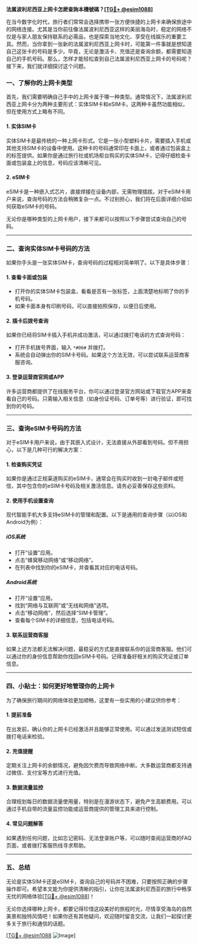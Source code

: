 **法属波利尼西亚上网卡怎麽查詢本機號碼？[[TG💪+ @esim1088](https://t.me/s/esim1088)]**

在当今数字化时代，旅行者们常常会选择携带一张方便快捷的上网卡来确保旅途中的网络连接。尤其是当你前往像法属波利尼西亚这样的美丽海岛时，稳定的网络不仅是与家人朋友保持联系的必需品，也是探索当地文化、享受在线娱乐的重要工具。然而，当你拿到一张新的法属波利尼西亚上网卡时，可能第一件事就是想知道自己这张卡的号码是多少。毕竟，无论是激活卡、充值还是查询余额，都需要知道自己的手机号码。那么，怎样才能轻松查到自己法属波利尼西亚上网卡的号码呢？接下来，我们就详细探讨这个问题。

### **一、了解你的上网卡类型**

首先，我们需要明确自己手中的上网卡属于哪一种类型。通常情况下，法属波利尼西亚上网卡分为两种主要形式：实体SIM卡和eSIM卡。这两种卡虽然功能相似，但在使用方式上略有不同。

#### **1. 实体SIM卡**
实体SIM卡是最传统的一种上网卡形式。它是一张小型塑料卡片，需要插入手机或其他支持SIM卡的设备中使用。这种卡的号码通常印在卡面上，或者通过包装盒上的标签提供。如果你是通过旅行社或机场柜台购买的实体SIM卡，记得仔细检查卡面或包装盒上的信息，号码应该清晰可见。

#### **2. eSIM卡**
eSIM卡是一种嵌入式芯片，直接焊接在设备内部，无需物理插拔。对于eSIM卡用户来说，查询号码的方法会稍微复杂一点。不过别担心，我们将在后面详细介绍如何获取eSIM卡的号码。

无论你是哪种类型的上网卡用户，接下来都可以按照以下步骤尝试查询自己的号码。

---

### **二、查询实体SIM卡号码的方法**

如果你手头是一张实体SIM卡，查询号码的过程相对简单明了。以下是具体步骤：

#### **1. 查看卡面或包装**
- 打开你的实体SIM卡包装盒，看看是否有一张标签，上面清楚地标明了你的手机号码。
- 如果卡面本身有印刷号码，可以直接拍照保存，以便日后使用。

#### **2. 插卡后拨号查询**
如果你已经将SIM卡插入手机并成功激活，可以通过拨打电话的方式查询号码：
- 打开手机拨号界面，输入 `*#06#` 并拨打。
- 系统会自动弹出你的SIM卡号码。如果这个方法无效，可以尝试联系运营商客服咨询。

#### **3. 登录运营商官网或APP**
许多运营商都提供了在线服务平台，你可以通过登录官方网站或下载官方APP来查看自己的号码。只需输入相关信息（如身份证号码、订单号等）进行验证，即可找到你的号码。

---

### **三、查询eSIM卡号码的方法**

对于eSIM卡用户来说，由于其嵌入式设计，无法直接从外部看到号码。但不用担心，以下是几种可行的解决方案：

#### **1. 检查购买凭证**
如果你是通过正规渠道购买的eSIM卡，通常会在购买时收到一封电子邮件或短信，其中包含你的eSIM卡号码及相关激活信息。请务必妥善保存这些资料。

#### **2. 使用手机设置查询**
现代智能手机大多支持eSIM卡的管理和配置。以下是通用的查询步骤（以iOS和Android为例）：

##### **iOS系统**
- 打开“设置”应用。
- 点击“蜂窝移动网络”或“移动网络”。
- 在列表中找到你的eSIM卡，并查看其对应的电话号码。

##### **Android系统**
- 打开“设置”应用。
- 找到“网络与互联网”或“无线和网络”选项。
- 点击“移动网络”，然后选择“SIM卡管理”。
- 查看每个SIM卡的详细信息，包括电话号码。

#### **3. 联系运营商客服**
如果上述方法都无法解决问题，最稳妥的方式是直接联系你的运营商客服。他们可以通过你的身份信息帮助你找回eSIM卡号码。记得准备好相关的购买凭证或订单信息。

---

### **四、小贴士：如何更好地管理你的上网卡**

为了确保旅行期间的网络体验更加顺畅，这里有一些实用的小建议供你参考：

#### **1. 提前准备**
在出发前，确认你的上网卡已经激活并且能够正常使用。可以通过发送测试短信或拨打电话来检验。

#### **2. 充值提醒**
定期关注上网卡的余额情况，避免因欠费而导致网络中断。大多数运营商都支持通过微信、支付宝等方式进行充值。

#### **3. 数据流量监控**
合理规划每日的数据流量使用量，特别是在漫游状态下，避免产生高额费用。可以通过手机自带的流量监控功能或运营商提供的管理工具来进行控制。

#### **4. 常见问题解答**
如果遇到任何问题，比如忘记密码、无法登录账户等，可以随时查阅运营商的FAQ页面，或者拨打客服热线寻求帮助。

---

### **五、总结**

无论是实体SIM卡还是eSIM卡，查询自己的号码并不困难，只要按照正确的步骤操作即可。希望本文能为你提供清晰的指引，让你在法属波利尼西亚的旅行中畅享无忧的网络体验[[TG💪+ @esim1088](https://t.me/s/esim1088)]！

无论你选择哪种上网卡，都要记得珍惜这段美好的旅程时光，尽情享受海岛的自然美景和独特风情吧！如果你还有其他疑问，欢迎随时留言交流，让我们一起探讨更多关于旅行和通信的话题。

[[TG💪+ @esim1088](https://t.me/s/esim1088) ![Image](https://i.postimg.cc/4NQfJmqS/Snipaste-2025-05-13-00-14-12.png)]